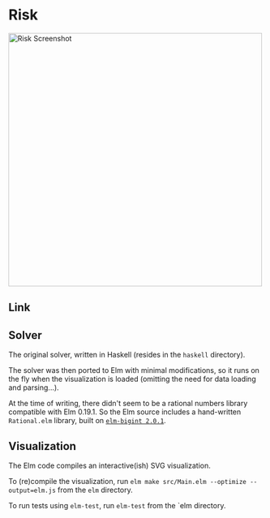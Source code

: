 
# Risk

<img title="Risk Screenshot" width="500" src="https://tarokuriyama.com/projects/risk/images/risk_screenshot.png">
    
## Link

    

## Solver

The original solver, written in Haskell (resides in the `haskell` directory). 

The solver was then ported to Elm with minimal modifications, so it runs on the fly when the visualization is loaded (omitting the need for data loading and parsing...).

At the time of writing, there didn't seem to be a rational numbers library compatible with Elm 0.19.1. So the Elm source includes a hand-written `Rational.elm` library, built on [`elm-bigint 2.0.1`](https://package.elm-lang.org/packages/cmditch/elm-bigint/latest/).
    
    
## Visualization

The Elm code compiles an interactive(ish) SVG visualization. 

To (re)compile the visualization, run `elm make src/Main.elm --optimize --output=elm.js` from the `elm` directory.

To run tests using `elm-test`, run `elm-test` from the `elm directory.

